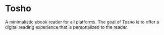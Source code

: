 # Tosho

A minimalistic ebook reader for all platforms. The goal of Tosho is to offer a digital reading experience that is personalized to the reader.
